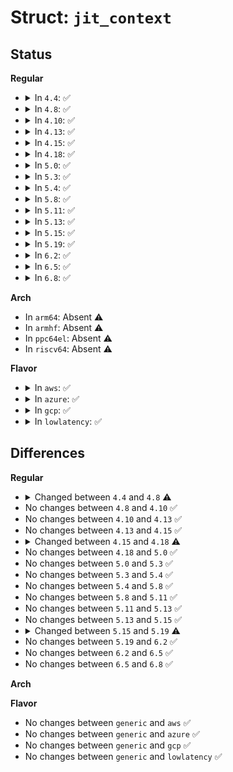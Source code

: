 # Struct: <code>jit_context</code>

## Status
<b>Regular</b>
<ul>
<li>
<details>
<summary>In <code>4.4</code>: ✅</summary>

```c
struct jit_context {
    int cleanup_addr;
    bool seen_ld_abs;
};
```
</details>
</li>
<li>
<details>
<summary>In <code>4.8</code>: ✅</summary>

```c
struct jit_context {
    int cleanup_addr;
    bool seen_ld_abs;
    bool seen_ax_reg;
};
```
</details>
</li>
<li>
<details>
<summary>In <code>4.10</code>: ✅</summary>

```c
struct jit_context {
    int cleanup_addr;
    bool seen_ld_abs;
    bool seen_ax_reg;
};
```
</details>
</li>
<li>
<details>
<summary>In <code>4.13</code>: ✅</summary>

```c
struct jit_context {
    int cleanup_addr;
    bool seen_ld_abs;
    bool seen_ax_reg;
};
```
</details>
</li>
<li>
<details>
<summary>In <code>4.15</code>: ✅</summary>

```c
struct jit_context {
    int cleanup_addr;
    bool seen_ld_abs;
    bool seen_ax_reg;
};
```
</details>
</li>
<li>
<details>
<summary>In <code>4.18</code>: ✅</summary>

```c
struct jit_context {
    int cleanup_addr;
};
```
</details>
</li>
<li>
<details>
<summary>In <code>5.0</code>: ✅</summary>

```c
struct jit_context {
    int cleanup_addr;
};
```
</details>
</li>
<li>
<details>
<summary>In <code>5.3</code>: ✅</summary>

```c
struct jit_context {
    int cleanup_addr;
};
```
</details>
</li>
<li>
<details>
<summary>In <code>5.4</code>: ✅</summary>

```c
struct jit_context {
    int cleanup_addr;
};
```
</details>
</li>
<li>
<details>
<summary>In <code>5.8</code>: ✅</summary>

```c
struct jit_context {
    int cleanup_addr;
};
```
</details>
</li>
<li>
<details>
<summary>In <code>5.11</code>: ✅</summary>

```c
struct jit_context {
    int cleanup_addr;
};
```
</details>
</li>
<li>
<details>
<summary>In <code>5.13</code>: ✅</summary>

```c
struct jit_context {
    int cleanup_addr;
};
```
</details>
</li>
<li>
<details>
<summary>In <code>5.15</code>: ✅</summary>

```c
struct jit_context {
    int cleanup_addr;
};
```
</details>
</li>
<li>
<details>
<summary>In <code>5.19</code>: ✅</summary>

```c
struct jit_context {
    int cleanup_addr;
    int tail_call_direct_label;
    int tail_call_indirect_label;
};
```
</details>
</li>
<li>
<details>
<summary>In <code>6.2</code>: ✅</summary>

```c
struct jit_context {
    int cleanup_addr;
    int tail_call_direct_label;
    int tail_call_indirect_label;
};
```
</details>
</li>
<li>
<details>
<summary>In <code>6.5</code>: ✅</summary>

```c
struct jit_context {
    int cleanup_addr;
    int tail_call_direct_label;
    int tail_call_indirect_label;
};
```
</details>
</li>
<li>
<details>
<summary>In <code>6.8</code>: ✅</summary>

```c
struct jit_context {
    int cleanup_addr;
    int tail_call_direct_label;
    int tail_call_indirect_label;
};
```
</details>
</li>
</ul>
<b>Arch</b>
<ul>
<li>
In <code>arm64</code>: Absent ⚠️
</li>
<li>
In <code>armhf</code>: Absent ⚠️
</li>
<li>
In <code>ppc64el</code>: Absent ⚠️
</li>
<li>
In <code>riscv64</code>: Absent ⚠️
</li>
</ul>
<b>Flavor</b>
<ul>
<li>
<details>
<summary>In <code>aws</code>: ✅</summary>

```c
struct jit_context {
    int cleanup_addr;
};
```
</details>
</li>
<li>
<details>
<summary>In <code>azure</code>: ✅</summary>

```c
struct jit_context {
    int cleanup_addr;
};
```
</details>
</li>
<li>
<details>
<summary>In <code>gcp</code>: ✅</summary>

```c
struct jit_context {
    int cleanup_addr;
};
```
</details>
</li>
<li>
<details>
<summary>In <code>lowlatency</code>: ✅</summary>

```c
struct jit_context {
    int cleanup_addr;
};
```
</details>
</li>
</ul>

## Differences
<b>Regular</b>
<ul>
<li>
<details>
<summary>Changed between <code>4.4</code> and <code>4.8</code> ⚠️</summary>
<ul>
<li>
<b>Field added. </b>
<code>bool seen_ax_reg</code>
</li>
</ul>
</details>
</li>
<li>
No changes between <code>4.8</code> and <code>4.10</code> ✅
</li>
<li>
No changes between <code>4.10</code> and <code>4.13</code> ✅
</li>
<li>
No changes between <code>4.13</code> and <code>4.15</code> ✅
</li>
<li>
<details>
<summary>Changed between <code>4.15</code> and <code>4.18</code> ⚠️</summary>
<ul>
<li>
<b>Field removed. </b>
<code>bool seen_ld_abs</code>
</li>
<li>
<b>Field removed. </b>
<code>bool seen_ax_reg</code>
</li>
</ul>
</details>
</li>
<li>
No changes between <code>4.18</code> and <code>5.0</code> ✅
</li>
<li>
No changes between <code>5.0</code> and <code>5.3</code> ✅
</li>
<li>
No changes between <code>5.3</code> and <code>5.4</code> ✅
</li>
<li>
No changes between <code>5.4</code> and <code>5.8</code> ✅
</li>
<li>
No changes between <code>5.8</code> and <code>5.11</code> ✅
</li>
<li>
No changes between <code>5.11</code> and <code>5.13</code> ✅
</li>
<li>
No changes between <code>5.13</code> and <code>5.15</code> ✅
</li>
<li>
<details>
<summary>Changed between <code>5.15</code> and <code>5.19</code> ⚠️</summary>
<ul>
<li>
<b>Field added. </b>
<code>int tail_call_direct_label</code>
</li>
<li>
<b>Field added. </b>
<code>int tail_call_indirect_label</code>
</li>
</ul>
</details>
</li>
<li>
No changes between <code>5.19</code> and <code>6.2</code> ✅
</li>
<li>
No changes between <code>6.2</code> and <code>6.5</code> ✅
</li>
<li>
No changes between <code>6.5</code> and <code>6.8</code> ✅
</li>
</ul>
<b>Arch</b>
<ul>
</ul>
<b>Flavor</b>
<ul>
<li>
No changes between <code>generic</code> and <code>aws</code> ✅
</li>
<li>
No changes between <code>generic</code> and <code>azure</code> ✅
</li>
<li>
No changes between <code>generic</code> and <code>gcp</code> ✅
</li>
<li>
No changes between <code>generic</code> and <code>lowlatency</code> ✅
</li>
</ul>
